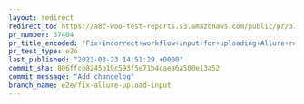 ```yaml
---
layout: redirect
redirect_to: https://a8c-woo-test-reports.s3.amazonaws.com/public/pr/37404/e2e/index.html
pr_number: 37404
pr_title_encoded: "Fix+incorrect+workflow+input+for+uploading+Allure+reports+on+PR+merge+tests"
pr_test_type: e2e
last_published: "2023-03-23 14:51:29 +0000"
commit_sha: 806ffcb8245b19c593f5e71b4caea6a500e13a52
commit_message: "Add changelog"
branch_name: e2e/fix-allure-upload-input
---
```

